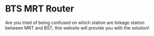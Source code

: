 # BTS MRT Router

Are you tried of being confused on which station are linkage station between MRT and BST, this website will provide you with the solution!
